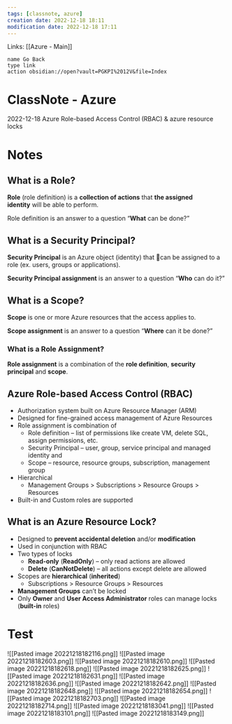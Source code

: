 ```yaml
---
tags: [classnote, azure]
creation date: 2022-12-18 18:11
modification date: 2022-12-18 17:11
---
```


Links: [[Azure - Main]]
```button
name Go Back
type link
action obsidian://open?vault=PGKPI%2012V&file=Index
```
# ClassNote - Azure
2022-12-18
Azure Role-based Access Control (RBAC) & azure resource locks
# Notes
## What is a Role?

**Role** (role definition) is a **collection of actions** that **the assigned identity** will be able to perform.

Role definition is an answer to a question “**What** can be done?”

## What is a Security Principal?

**Security Principal** is an Azure object (identity) that can be assigned to a role (ex. users, groups or applications).

**Security Principal assignment** is an answer to a question “**Who** can do it?”

## What is a Scope?

**Scope** is one or more Azure resources that the access applies to.

**Scope assignment** is an answer to a question “**Where** can it be done?”

### What is a Role Assignment?

**Role assignment** is a combination of the **role definition**, **security principal** and **scope**.

## Azure Role-based Access Control (RBAC)

-   Authorization system built on Azure Resource Manager (ARM)
-   Designed for fine-grained access management of Azure Resources
-   Role assignment is combination of
    -   Role definition – list of permissions like create VM, delete SQL, assign permissions, etc.
    -   Security Principal – user, group, service principal and managed identity and
    -   Scope – resource, resource groups, subscription, management group
-   Hierarchical
    -   Management Groups > Subscriptions > Resource Groups > Resources
-   Built-in and Custom roles are supported
## What is an Azure Resource Lock?

-   Designed to **prevent accidental deletion** and/or **modification**
-   Used in conjunction with RBAC
-   Two types of locks
    -   **Read-only** (**ReadOnly**) – only read actions are allowed
    -   **Delete** (**CanNotDelete**) – all actions except delete are allowed
-   Scopes are **hierarchical** (**inherited**)
    -   Subscriptions > Resource Groups > Resources
-   **Management Groups** can’t be locked
-   Only **Owner** and **User Access Administrator** roles can manage locks (**built-in** roles)
# Test
![[Pasted image 20221218182116.png]]
![[Pasted image 20221218182603.png]]
![[Pasted image 20221218182610.png]]
![[Pasted image 20221218182618.png]]
![[Pasted image 20221218182625.png]]
![[Pasted image 20221218182631.png]]
![[Pasted image 20221218182636.png]]
![[Pasted image 20221218182642.png]]
![[Pasted image 20221218182648.png]]
![[Pasted image 20221218182654.png]]
![[Pasted image 20221218182703.png]]
![[Pasted image 20221218182714.png]]
![[Pasted image 20221218183041.png]]
![[Pasted image 20221218183101.png]]
![[Pasted image 20221218183149.png]]
